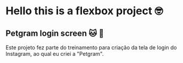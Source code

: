 # Hello this is a flexbox project :nerd_face:

## Petgram login screen :cat: :dog: 

Este projeto fez parte do treinamento para criação da tela de login do Instagram, ao qual eu criei a "Petgram".






